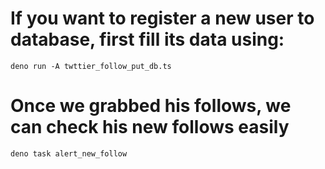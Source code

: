 # If you want to register a new user to database, first fill its data using:
`deno run -A twttier_follow_put_db.ts`

# Once we grabbed his follows, we can check his new follows easily
`deno task alert_new_follow`

